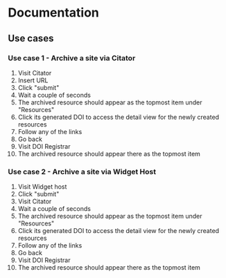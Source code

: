 # Documentation

## Use cases

### Use case 1 - Archive a site via Citator

1. Visit Citator
1. Insert URL 
1. Click "submit"
1. Wait a couple of seconds 
1. The archived resource should appear as the topmost item under "Resources"
1. Click its generated DOI to access the detail view for the newly created resources
1. Follow any of the links
1. Go back
1. Visit DOI Registrar
1. The archived resource should appear there as the topmost item 

### Use case 2 - Archive a site via Widget Host

1. Visit Widget host
1. Click "submit"
1. Visit Citator
1. Wait a couple of seconds
1. The archived resource should appear as the topmost item under "Resources"
1. Click its generated DOI to access the detail view for the newly created resources
1. Follow any of the links
1. Go back
1. Visit DOI Registrar
1. The archived resource should appear there as the topmost item
